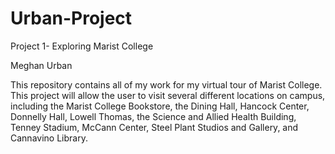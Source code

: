# Urban-Project
Project 1- Exploring Marist College

Meghan Urban

This repository contains all of my work for my virtual tour of Marist College. This project will allow the user to visit several different locations on campus, including the Marist College Bookstore, the Dining Hall, Hancock Center, Donnelly Hall, Lowell Thomas, the Science and Allied Health Building, Tenney Stadium, McCann Center, Steel Plant Studios and Gallery, and Cannavino Library. 
